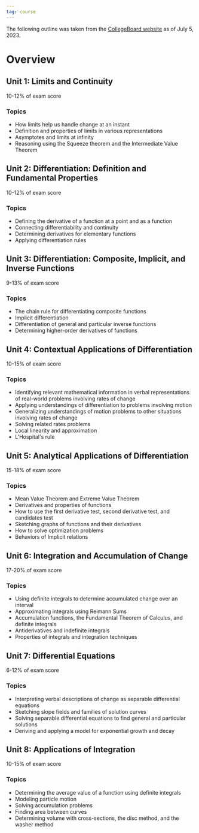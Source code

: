 ```yaml
---
tag: course
---
```


The following outline was taken from the [CollegeBoard website](https://apstudents.collegeboard.org/courses/ap-calculus-ab) as of July 5, 2023.
# Overview
## Unit 1: Limits and Continuity
10-12% of exam score
### Topics
- How limits help us handle change at an instant
- Definition and properties of limits in various representations
- Asymptotes and limits at infinity
- Reasoning using the Squeeze theorem and the Intermediate Value Theorem
## Unit 2: Differentiation: Definition and Fundamental Properties
10-12% of exam score
### Topics
- Defining the derivative of a function at a point and as a function
- Connecting differentiability and continuity
- Determining derivatives for elementary functions
- Applying differentiation rules
## Unit 3: Differentiation: Composite, Implicit, and Inverse Functions
9-13% of exam score
### Topics
- The chain rule for differentiating composite functions
- Implicit differentiation
- Differentiation of general and particular inverse functions
- Determining higher-order derivatives of functions
## Unit 4: Contextual Applications of Differentiation
10-15% of exam score
### Topics
- Identifying relevant mathematical information in verbal representations of real-world problems involving rates of change
- Applying understandings of differentiation to problems involving motion
- Generalizing understandings of motion problems to other situations involving rates of change
- Solving related rates problems
- Local linearity and approximation
- L'Hospital's rule
## Unit 5: Analytical Applications of Differentiation
15-18% of exam score
### Topics
- Mean Value Theorem and Extreme Value Theorem
- Derivatives and properties of functions
- How to use the first derivative test, second derivative test, and candidates test
- Sketching graphs of functions and their derivatives
- How to solve optimization problems
- Behaviors of Implicit relations
## Unit 6: Integration and Accumulation of Change
17-20% of exam score
### Topics
- Using definite integrals to determine accumulated change over an interval
- Approximating integrals using Reimann Sums
- Accumulation functions, the Fundamental Theorem of Calculus, and definite integrals
- Antiderivatives and indefinite integrals
- Properties of integrals and integration techniques
## Unit 7: Differential Equations
6-12% of exam score
### Topics
- Interpreting verbal descriptions of change as separable differential equations
- Sketching slope fields and families of solution curves
- Solving separable differential equations to find general and particular solutions
- Deriving and applying a model for exponential growth and decay
## Unit 8: Applications of Integration
10-15% of exam score
### Topics
- Determining the average value of a function using definite integrals
- Modeling particle motion
- Solving accumulation problems
- Finding area between curves
- Determining volume with cross-sections, the disc method, and the washer method
